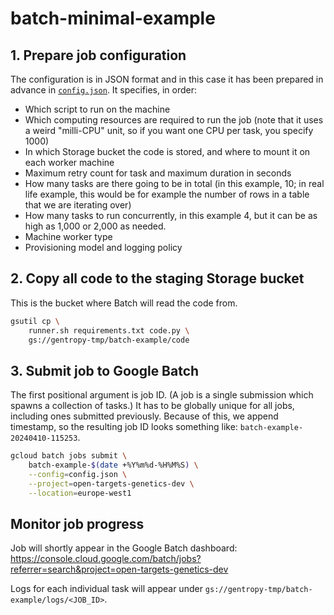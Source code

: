# batch-minimal-example

## 1. Prepare job configuration
The configuration is in JSON format and in this case it has been prepared in advance in [`config.json`](./config.json). It specifies, in order:
* Which script to run on the machine
* Which computing resources are required to run the job (note that it uses a weird "milli-CPU" unit, so if you want one CPU per task, you specify 1000)
* In which Storage bucket the code is stored, and where to mount it on each worker machine
* Maximum retry count for task and maximum duration in seconds
* How many tasks are there going to be in total (in this example, 10; in real life example, this would be for example the number of rows in a table that we are iterating over)
* How many tasks to run concurrently, in this example 4, but it can be as high as 1,000 or 2,000 as needed.
* Machine worker type
* Provisioning model and logging policy

## 2. Copy all code to the staging Storage bucket
This is the bucket where Batch will read the code from.
```bash
gsutil cp \
    runner.sh requirements.txt code.py \
    gs://gentropy-tmp/batch-example/code
```

## 3. Submit job to Google Batch
The first positional argument is job ID. (A job is a single submission which spawns a collection of tasks.) It has to be globally unique for all jobs, including ones submitted previously. Because of this, we append timestamp, so the resulting job ID looks something like: `batch-example-20240410-115253`.
```bash
gcloud batch jobs submit \
    batch-example-$(date +%Y%m%d-%H%M%S) \
    --config=config.json \
    --project=open-targets-genetics-dev \
    --location=europe-west1
```

## Monitor job progress
Job will shortly appear in the Google Batch dashboard: https://console.cloud.google.com/batch/jobs?referrer=search&project=open-targets-genetics-dev

Logs for each individual task will appear under `gs://gentropy-tmp/batch-example/logs/<JOB_ID>`.
